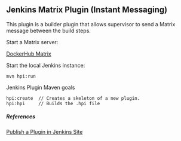## Jenkins Matrix Plugin (Instant Messaging)

This plugin is a builder plugin that allows supervisor to send a Matrix message between the build steps.

Start a Matrix server:

[DockerHub Matrix](https://github.com/silvio/docker-matrix)

Start the local Jenkins instance:
```
mvn hpi:run
````

Jenkins Plugin Maven goals
```
hpi:create  // Creates a skeleton of a new plugin.
hpi:hpi     // Builds the .hpi file
```

##### References
[Publish a Plugin in Jenkins Site](https://blogs.microsoft.co.il/leonj/2017/01/25/publish-a-plugin-in-jenkins-site/)

